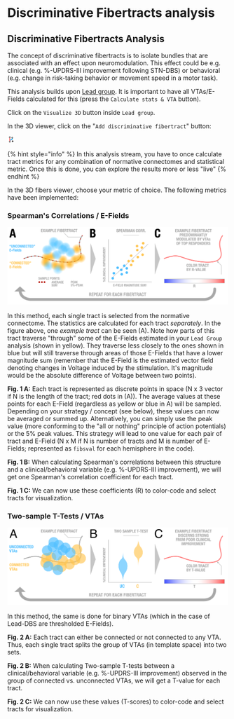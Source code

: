 # Discriminative Fibertracts analysis

## Discriminative Fibertracts Analysis

The concept of discriminative fibertracts is to isolate bundles that are associated with an effect upon neuromodulation. This effect could be e.g. clinical \(e.g. %-UPDRS-III improvement following STN-DBS\) or behavioral \(e.g. change in risk-taking behavior or movement speed in a motor task\).

This analysis builds upon [Lead group](../../../lead-group/group_analyses_with_lead-dbs.md). It is important to have all VTAs/E-Fields calculated for this \(press the `Calculate stats & VTA` button\).

Click on the `Visualize 3D` button inside `Lead group`.

In the 3D viewer, click on the "`Add discriminative fibertract`" button:

![Click on this button to open up the Discriminative Fibertracts explorer](../../../.gitbook/assets/discfiber_add.png)

{% hint style="info" %}
In this analysis stream, you have to once calculate tract metrics for any combination of normative connectomes and statistical metric. Once this is done, you can explore the results more or less "live"
{% endhint %}

In the 3D fibers viewer, choose your metric of choice. The following metrics have been implemented:

### Spearman's Correlations / E-Fields

![Fig. 1: Spearman&apos;s Correlations / E-Fields method](../../../.gitbook/assets/figure2_efields.png)

In this method, each single tract is selected from the normative connectome. The statistics are calculated for each tract _separately_. In the figure above, one _example tract_ can be seen \(A\). Note how parts of this tract traverse "through" some of the E-Fields estimated in your `Lead Group` analysis \(shown in yellow\). They traverse less closely to the ones shown in blue but will still traverse through areas of those E-Fields that have a lower magnitude sum \(remember that the E-Field is the estimated vector field denoting changes in Voltage induced by the stimulation. It's magnitude would be the absolute difference of Voltage between two points\).

**Fig. 1 A:** Each tract is represented as discrete points in space \(N x 3 vector if N is the length of the tract; red dots in \(A\)\). The average values at these points for each E-Field \(regardless as yellow or blue in A\) will be sampled. Depending on your strategy / concept \(see below\), these values can now be averaged or summed up. Alternatively, you can simply use the peak value \(more conforming to the "all or nothing" principle of action potentials\) or the 5% peak values. This strategy will lead to one value for each pair of tract and E-Field \(N x M if N is number of tracts and M is number of E-Fields; represented as `fibsval` for each hemisphere in the code\).

**Fig. 1 B:** When calculating Spearman's correlations between this structure and a clinical/behavioral variable \(e.g. %-UPDRS-III improvement\), we will get one Spearman's correlation coefficient for each tract.

**Fig. 1 C:** We can now use these coefficients \(R\) to color-code and select tracts for visualization.

### Two-sample T-Tests / VTAs

![Fig. 2: T-Test / VTA method](../../../.gitbook/assets/figure2_vta.png)

In this method, the same is done for binary VTAs \(which in the case of Lead-DBS are thresholded E-Fields\).

**Fig. 2 A:** Each tract can either be connected or not connected to any VTA. Thus, each single tract splits the group of VTAs \(in template space\) into two sets.

**Fig. 2 B:** When calculating Two-sample T-tests between a clinical/behavioral variable \(e.g. %-UPDRS-III improvement\) observed in the group of connected vs. unconnected VTAs, we will get a T-value for each tract.

**Fig. 2 C:** We can now use these values \(T-scores\) to color-code and select tracts for visualization.

